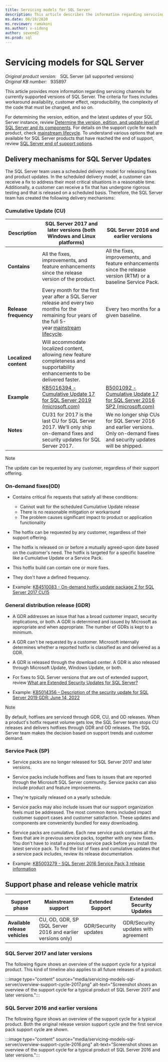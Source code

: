 ```yaml
---
title: Servicing models for SQL Server
description: This article describes the information regarding servicing channels for currently supported versions of SQL Server.
ms.date: 08/19/2020
ms.reviewer: ramakoni
ms.author: v-sidong
author: sevend2
ms.prod: sql
---
```


# Servicing models for SQL Server

_Original product version:_ &nbsp; SQL Server (all supported versions)  
_Original KB number:_ &nbsp; 935897

This article provides more information regarding servicing channels for currently supported versions of SQL Server. The criteria for fixes includes workaround availability, customer effect, reproducibility, the complexity of the code that must be changed, and so on.  

For determining the version, edition, and the latest updates of your SQL Server instance, review [Determine the version, edition, and update level of SQL Server and its components](determine-version-edition-update-level.md). For details on the support cycle for each product, check [mainstream lifecycle](/lifecycle/products/?products=sql-server). To understand various options that are available for SQL Server products that have reached the end of support, review [SQL Server end of support options](/sql/sql-server/end-of-support/sql-server-end-of-support-overview).

## Delivery mechanisms for SQL Server Updates

The SQL Server team uses a scheduled delivery model for releasing fixes and product updates. In the scheduled delivery model, a customer can receive a fix to address their most critical situations in a reasonable time. Additionally, a customer can receive a fix that has undergone rigorous testing and that is released on a scheduled basis. Therefore, the SQL Server team has created the following delivery mechanisms:

### Cumulative Update (CU)

|Description|SQL Server 2017 and later versions (both Windows and Linux platforms) |SQL Server 2016 and earlier versions|
|-|-|-|
|**Contains**|All the fixes, improvements, and feature enhancements since the release version of the product.|All the fixes, improvements, and feature enhancements since the release version (RTM) or a baseline Service Pack. |
|**Release frequency** |Every month for the first year after a SQL Server release and every two months for the remaining four years of the full 5-year [mainstream lifecycle](/lifecycle/products/?products=sql-server). |Every two months for a given baseline. |
|**Localized content** |Will accommodate localized content, allowing new feature completeness and supportability enhancements to be delivered faster. ||
|**Example** |[KB5016394 - Cumulative Update 17 for SQL Server 2019 (microsoft.com)](https://support.microsoft.com/topic/kb5016394-cumulative-update-17-for-sql-server-2019-3033f654-b09d-41aa-8e49-e9d0c353c5f7)|[B5001092 - Cumulative Update 17 for SQL Server 2016 SP2 (microsoft.com)](https://support.microsoft.com/topic/kb5001092-cumulative-update-17-for-sql-server-2016-sp2-5876a4d6-59ac-484a-93dc-4be456cd87d1)|
|**Notes** |CU31 for 2017 is the last CU for SQL Server 2017. We'll only ship on-demand fixes and security updates for SQL Server 2017.|We no longer ship CUs for SQL Server 2016 and earlier versions. Only on-demand fixes and security updates will be shipped.|

> [!NOTE]
> The update can be requested by any customer, regardless of their support offering.

### On-demand fixes(OD)

- Contains critical fix requests that satisfy all these conditions:
   - Cannot wait for the scheduled Cumulative Update release
   - There is no reasonable mitigation or workaround
   - The problem causes significant impact to product or application functionality
- The hotfix can be requested by any customer, regardless of their support offering.

- The hotfix is released on or before a mutually agreed-upon date based on the customer's need. The hotfix is targeted for a specific baseline like a Cumulative Update or a Service Pack.

- This hotfix build can contain one or more fixes.

- They don't have a defined frequency.

- Example: [KB4510083 - On-demand hotfix update package 2 for SQL Server 2017 CU15](https://support.microsoft.com/topic/kb4510083-on-demand-hotfix-update-package-2-for-sql-server-2017-cu15-5a04ceb8-b93d-43d7-c767-e96e307744e4)

### General distribution release (GDR)

- A GDR addresses an issue that has a broad customer impact, security implications, or both. A GDR is determined and issued by Microsoft as appropriate and when appropriate. The number of GDRs is kept to a minimum.

- A GDR can't be requested by a customer. Microsoft internally determines whether a reported hotfix is classified as and delivered as a GDR.

- A GDR is released through the download center. A GDR is also released through Microsoft Update, Windows Update, or both.

- For fixes to SQL Server versions that are out of extended support, review [What are Extended Security Updates for SQL Server?](/sql/sql-server/end-of-support/sql-server-extended-security-updates)

- Example: [KB5014356 – Description of the security update for SQL Server 2019 GDR: June 14, 2022](https://support.microsoft.com/topic/kb5014356-description-of-the-security-update-for-sql-server-2019-gdr-june-14-2022-568fdeaa-f05a-4f2e-8be5-b0a15d99fd8a)

> [!NOTE]
> By default, hotfixes are serviced through GDR, CU, and OD releases. When a product's hotfix request volume gets low, the SQL Server team stops CU releases and delivers hotfixes through GDR and OD releases. The SQL Server team makes the decision based on support trends and customer demand.

### Service Pack (SP)

- Service packs are no longer released for SQL Server 2017 and later versions.  

- Service packs include hotfixes and fixes to issues that are reported through the Microsoft SQL Server community. Service packs can also include product and feature improvements.

- They're typically released on a yearly schedule.

- Service packs may also include issues that our support organization feels must be addressed. The most common items included impact customer support cases and customer satisfaction. These updates and components are conveniently bundled for easy downloading.

- Service packs are cumulative. Each new service pack contains all the fixes that are in previous service packs, together with any new fixes. You don't have to install a previous service pack before you install the latest service pack. To find the list of fixes and cumulative updates that a service pack includes, review its release documentation.

- Example: [KB5003279 - SQL Server 2016 Service Pack 3 release information](https://support.microsoft.com/topic/kb5003279-sql-server-2016-service-pack-3-release-information-46ab9543-5cf9-464d-bd63-796279591c31)

## Support phase and release vehicle matrix

|Support phase |Mainstream support |Extended Support |Extended Security Updates |
|-|-|-|-|
|**Available release vehicles** |CU, OD, GDR, SP (SQL Server 2016 and earlier versions only) |GDR/Security updates |GDR/Security updates with agreement |

### SQL Server 2017 and later versions

The following figure shows an overview of the support cycle for a typical product. This kind of timeline also applies to all future releases of a product.

:::image type="content" source="media/servicing-models-sql-server/overview-support-cycle-2017.png" alt-text="Screenshot shows an overview of the support cycle for a typical product of SQL Server 2017 and later versions.":::

### SQL Server 2016 and earlier versions

The following figure shows an overview of the support cycle for a typical product. Both the original release version support cycle and the first service pack support cycle are shown.

:::image type="content" source="media/servicing-models-sql-server/overview-support-cycle-2016.png" alt-text="Screenshot shows an overview of the support cycle for a typical product of SQL Server 2016 and later versions.":::
